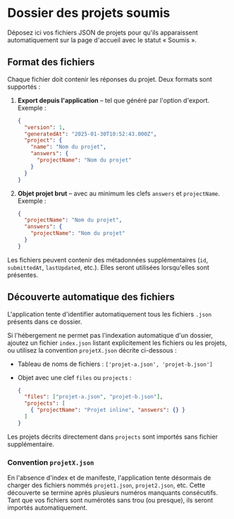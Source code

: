 # Dossier des projets soumis

Déposez ici vos fichiers JSON de projets pour qu'ils apparaissent automatiquement
sur la page d'accueil avec le statut « Soumis ».

## Format des fichiers

Chaque fichier doit contenir les réponses du projet. Deux formats sont
supportés :

1. **Export depuis l'application** – tel que généré par l'option d'export.
   Exemple :

   ```json
   {
     "version": 1,
     "generatedAt": "2025-01-30T10:52:43.000Z",
     "project": {
       "name": "Nom du projet",
       "answers": {
         "projectName": "Nom du projet"
       }
     }
   }
   ```

2. **Objet projet brut** – avec au minimum les clefs `answers` et `projectName`.
   Exemple :

   ```json
   {
     "projectName": "Nom du projet",
     "answers": {
       "projectName": "Nom du projet"
     }
   }
   ```

Les fichiers peuvent contenir des métadonnées supplémentaires (`id`,
`submittedAt`, `lastUpdated`, etc.). Elles seront utilisées lorsqu'elles sont
présentes.

## Découverte automatique des fichiers

L'application tente d'identifier automatiquement tous les fichiers `.json`
présents dans ce dossier.

Si l'hébergement ne permet pas l'indexation automatique d'un dossier, ajoutez
un fichier `index.json` listant explicitement les fichiers ou les projets, ou
utilisez la convention `projetX.json` décrite ci-dessous :

- Tableau de noms de fichiers : `['projet-a.json', 'projet-b.json']`
- Objet avec une clef `files` ou `projects` :

  ```json
  {
    "files": ["projet-a.json", "projet-b.json"],
    "projects": [
      { "projectName": "Projet inline", "answers": {} }
    ]
  }
  ```

Les projets décrits directement dans `projects` sont importés sans fichier
supplémentaire.

### Convention `projetX.json`

En l'absence d'index et de manifeste, l'application tente désormais de charger
des fichiers nommés `projet1.json`, `projet2.json`, etc. Cette découverte se
termine après plusieurs numéros manquants consécutifs. Tant que vos fichiers
sont numérotés sans trou (ou presque), ils seront importés automatiquement.

